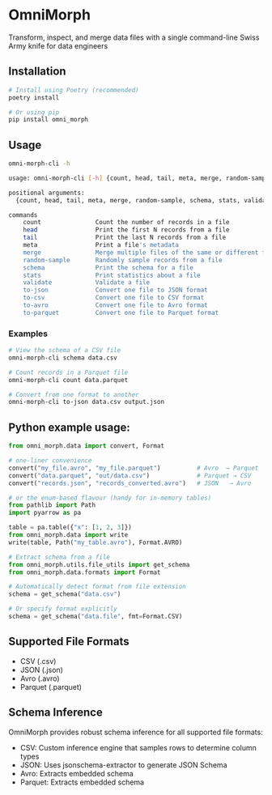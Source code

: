 # OmniMorph
Transform, inspect, and merge data files with a single command-line Swiss Army knife for data engineers

## Installation

```bash
# Install using Poetry (recommended)
poetry install

# Or using pip
pip install omni_morph
```

## Usage

```bash
omni-morph-cli -h
```

```bash
usage: omni-morph-cli [-h] {count, head, tail, meta, merge, random-sample, schema, stats, validate, to-json, to-csv, to-avro, to-parquet} ...

positional arguments:
  {count, head, tail, meta, merge, random-sample, schema, stats, validate, to-json, to-csv, to-avro, to-parquet} ...

commands
    count               Count the number of records in a file
    head                Print the first N records from a file
    tail                Print the last N records from a file
    meta                Print a file's metadata
    merge               Merge multiple files of the same or different formats into one (-t target-format)
    random-sample       Randomly sample records from a file
    schema              Print the schema for a file
    stats               Print statistics about a file
    validate            Validate a file
    to-json             Convert one file to JSON format
    to-csv              Convert one file to CSV format
    to-avro             Convert one file to Avro format
    to-parquet          Convert one file to Parquet format
```

### Examples

```bash
# View the schema of a CSV file
omni-morph-cli schema data.csv

# Count records in a Parquet file
omni-morph-cli count data.parquet

# Convert from one format to another
omni-morph-cli to-json data.csv output.json
```

## Python example usage:
```python
from omni_morph.data import convert, Format

# one-liner convenience
convert("my_file.avro", "my_file.parquet")          # Avro  → Parquet
convert("data.parquet", "out/data.csv")             # Parquet → CSV
convert("records.json", "records_converted.avro")   # JSON   → Avro

# or the enum-based flavour (handy for in-memory tables)
from pathlib import Path
import pyarrow as pa

table = pa.table({"x": [1, 2, 3]})
from omni_morph.data import write
write(table, Path("my_table.avro"), Format.AVRO)

# Extract schema from a file
from omni_morph.utils.file_utils import get_schema
from omni_morph.data.formats import Format

# Automatically detect format from file extension
schema = get_schema("data.csv")

# Or specify format explicitly
schema = get_schema("data.file", fmt=Format.CSV)
```

## Supported File Formats

- CSV (.csv)
- JSON (.json)
- Avro (.avro)
- Parquet (.parquet)

## Schema Inference

OmniMorph provides robust schema inference for all supported file formats:

- CSV: Custom inference engine that samples rows to determine column types
- JSON: Uses jsonschema-extractor to generate JSON Schema
- Avro: Extracts embedded schema
- Parquet: Extracts embedded schema